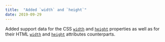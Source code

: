 ```yaml
---
title:  "Added `width` and `height`"
date: 2019-09-29
---
```


Added support data for the CSS [`width`](/features/css-width/) and [`height`](/features/css-height/) properties as well as for their HTML [`width`](/features/html-width/) and [`height`](/features/html-height/) attributes counterparts.